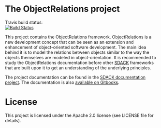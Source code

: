 # The ObjectRelations project

Travis build status:  
[![Build Status](https://www.travis-ci.org/esoco/objectrelations.svg?branch=master)](https://www.travis-ci.org/esoco/objectrelations)


This project contains the ObjectRelations framework. ObjectRelations is a new development concept that can be seen as an extension and enhancement of object-oriented software development. The main idea behind it is to model the relations between  objects similar to the way the objects themselves are modeled in object-orientation. It is recommended to study the ObjectRelations documentation before other [SDACK](https://github.com/esoco/sdack) frameworks that are built upon it to get an understanding of the underlying principles.

The project documentation can be found in the [SDACK documentation project](https://github.com/esoco/sdack-docs). The documentation is also [available on Gitbooks](https://esoco.gitbook.io/sdack/frameworks/objectrelations).

# License

This project is licensed under the Apache 2.0 license (see LICENSE file for details).